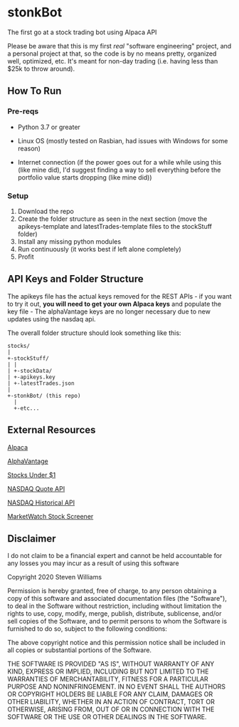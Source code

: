 # stonkBot
The first go at a stock trading bot using Alpaca API

Please be aware that this is my first _real_ "software engineering" project, and a personal project at that, so the code is by no means pretty, organized well, optimized, etc. It's meant for non-day trading (i.e. having less than $25k to throw around).

## How To Run
### Pre-reqs
- Python 3.7 or greater

- Linux OS (mostly tested on Rasbian, had issues with Windows for some reason)

- Internet connection (if the power goes out for a while while using this (like mine did), I'd suggest finding a way to sell everything before the portfolio value starts dropping (like mine did))

### Setup
1. Download the repo
2. Create the folder structure as seen in the next section (move the apikeys-template and latestTrades-template files to the stockStuff folder)
3. Install any missing python modules
4. Run continuously (it works best if left alone completely)
5. Profit


## API Keys and Folder Structure
The apikeys file has the actual keys removed for the REST APIs - if you want to try it out, **you will need to get your own Alpaca keys** and populate the key file - The alphaVantage keys are no longer necessary due to new updates using the nasdaq api.

The overall folder structure should look something like this:
```
stocks/
|
+-stockStuff/
| |
| +-stockData/
| +-apikeys.key
| +-latestTrades.json
|
+-stonkBot/ (this repo)
  |
  +-etc...
```

## External Resources
[Alpaca](https://alpaca.markets/)

[AlphaVantage](https://alphavantage.com/)

[Stocks Under $1](https://stocksunder1.org/)

[NASDAQ Quote API](https://api.nasdaq.com/api/quote/MSFT/info?assetclass=stocks)

[NASDAQ Historical API](https://www.nasdaq.com/api/v1/historical/MSFT/stocks/2019-04-20/2020-04-20/)

[MarketWatch Stock Screener](https://www.marketwatch.com/tools/stockresearch/screener/)


## Disclaimer
I do not claim to be a financial expert and cannot be held accountable for any losses you may incur as a result of using this software

Copyright 2020 Steven Williams

Permission is hereby granted, free of charge, to any person obtaining a copy of this software and associated documentation files (the "Software"), to deal in the Software without restriction, including without limitation the rights to use, copy, modify, merge, publish, distribute, sublicense, and/or sell copies of the Software, and to permit persons to whom the Software is furnished to do so, subject to the following conditions:

The above copyright notice and this permission notice shall be included in all copies or substantial portions of the Software.

THE SOFTWARE IS PROVIDED "AS IS", WITHOUT WARRANTY OF ANY KIND, EXPRESS OR IMPLIED, INCLUDING BUT NOT LIMITED TO THE WARRANTIES OF MERCHANTABILITY, FITNESS FOR A PARTICULAR PURPOSE AND NONINFRINGEMENT. IN NO EVENT SHALL THE AUTHORS OR COPYRIGHT HOLDERS BE LIABLE FOR ANY CLAIM, DAMAGES OR OTHER LIABILITY, WHETHER IN AN ACTION OF CONTRACT, TORT OR OTHERWISE, ARISING FROM, OUT OF OR IN CONNECTION WITH THE SOFTWARE OR THE USE OR OTHER DEALINGS IN THE SOFTWARE.

